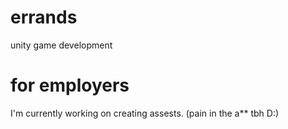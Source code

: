 # errands
 unity game development
 
# for employers
 I'm currently working on creating assests. (pain in the a** tbh D:) 

